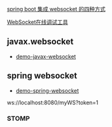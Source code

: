 [spring boot 集成 websocket 的四种方式](https://www.cnblogs.com/kiwifly/p/11729304.html)

[WebSocket在线调试工具](http://coolaf.com/tool/chattest)




## javax.websocket

- [demo-javax-websocket](demo-javax-websocket)

## spring websocket

- [demo-spring-websocket](demo-spring-websocket)

ws://localhost:8080/myWS?token=1

### STOMP